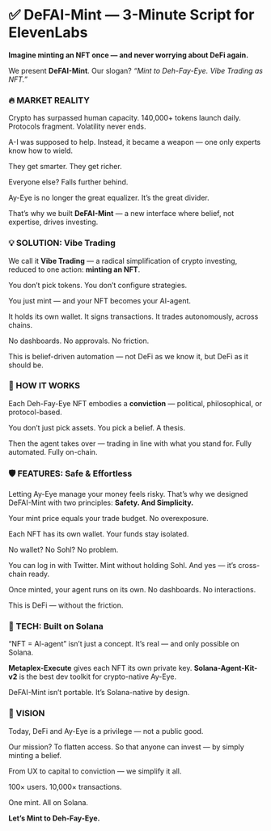 # ✅ DeFAI-Mint — 3-Minute Script for ElevenLabs

**Imagine minting an NFT once — and never worrying about DeFi again.**

We present **DeFAI-Mint**.
Our slogan? _“Mint to Deh-Fay-Eye. Vibe Trading as NFT.”_

### 🔥 MARKET REALITY

Crypto has surpassed human capacity.
140,000+ tokens launch daily.
Protocols fragment. Volatility never ends.

A-I was supposed to help.
Instead, it became a weapon —
one only experts know how to wield.

They get smarter.
They get richer.

Everyone else? Falls further behind.

Ay-Eye is no longer the great equalizer.
It’s the great divider.

That’s why we built **DeFAI-Mint** —
a new interface where belief, not expertise, drives investing.

### 💡 SOLUTION: Vibe Trading

We call it **Vibe Trading** —
a radical simplification of crypto investing, reduced to one action: **minting an NFT**.

You don’t pick tokens.
You don’t configure strategies.

You just mint — and your NFT becomes your AI-agent.

It holds its own wallet.
It signs transactions.
It trades autonomously, across chains.

No dashboards. No approvals. No friction.

This is belief-driven automation —
not DeFi as we know it,
but DeFi as it should be.

### 🧭 HOW IT WORKS

Each Deh-Fay-Eye NFT embodies a **conviction** —
political, philosophical, or protocol-based.

You don’t just pick assets.
You pick a belief.
A thesis.

Then the agent takes over —
trading in line with what you stand for.
Fully automated.
Fully on-chain.

### 🛡 FEATURES: Safe & Effortless

Letting Ay-Eye manage your money feels risky.
That’s why we designed DeFAI-Mint with two principles:
**Safety. And Simplicity.**

Your mint price equals your trade budget.
No overexposure.

Each NFT has its own wallet.
Your funds stay isolated.

No wallet? No Sohl?
No problem.

You can log in with Twitter.
Mint without holding Sohl.
And yes — it’s cross-chain ready.

Once minted, your agent runs on its own.
No dashboards. No interactions.

This is DeFi —
without the friction.

### 🧠 TECH: Built on Solana

“NFT = AI-agent” isn’t just a concept.
It’s real — and only possible on Solana.

**Metaplex-Execute** gives each NFT its own private key.
**Solana-Agent-Kit-v2** is the best dev toolkit for crypto-native Ay-Eye.

DeFAI-Mint isn’t portable.
It’s Solana-native by design.

### 🎯 VISION

Today, DeFi and Ay-Eye is a privilege — not a public good.

Our mission?
To flatten access.
So that anyone can invest — by simply minting a belief.

From UX to capital to conviction —
we simplify it all.

100× users.
10,000× transactions.

One mint.
All on Solana.

**Let’s Mint to Deh-Fay-Eye.**
